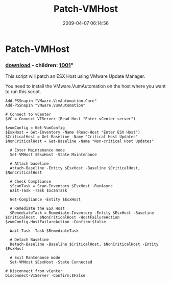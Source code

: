 ﻿---
pid:            1000
parent:         0
children:       1001
poster:         afokkema
title:          Patch-VMHost
date:           2009-04-07 06:14:56
format:         posh
---

# Patch-VMHost

### [download](1000.ps1) - children: [1001](1001.md)"

This script will patch an ESX Host using VMware Update Manager. 

You need to install the VMware.VumAutomation on the host where you want to run this script.

```posh
Add-PSSnapin "VMware.VimAutomation.Core"
Add-PSSnapIn "VMware.VumAutomation" 

# Connect to vCenter
$VC = Connect-VIServer (Read-Host "Enter vCenter server")

$vumConfig = Get-VumConfig
$EsxHost = Get-Inventory -Name (Read-Host "Enter ESX Host")
$CriticalHost = Get-Baseline -Name "Critical Host Updates"
$NonCriticalHost = Get-Baseline -Name "Non-critical Host Updates"

  # Enter Maintenance mode
  Set-VMHost $EsxHost -State Maintenance 

  # Attach baseline
  Attach-Baseline -Entity $EsxHost -Baseline $CriticalHost, $NonCriticalHost 
		
  # Check Compliance
  $ScanTask = Scan-Inventory $EsxHost -RunAsync
  Wait-Task -Task $ScanTask

  Get-Compliance -Entity $EsxHost

  # Remediate the ESX Host
  $RemediateTask = Remediate-Inventory -Entity $EsxHost -Baseline $CriticalHost, $NonCriticalHost -HostFailureAction $vumConfig.HostFailureAction -Confirm:$false
		
  Wait-Task -Task $RemediateTask		
				
  # Detach Baseline
  Detach-Baseline -Baseline $CriticalHost, $NonCriticalHost -Entity $EsxHost
		
  # Exit Mantenance mode
  Set-VMHost $EsxHost -State Connected	
	
# Disconnect from vCenter
Disconnect-VIServer -Confirm:$False	
```
